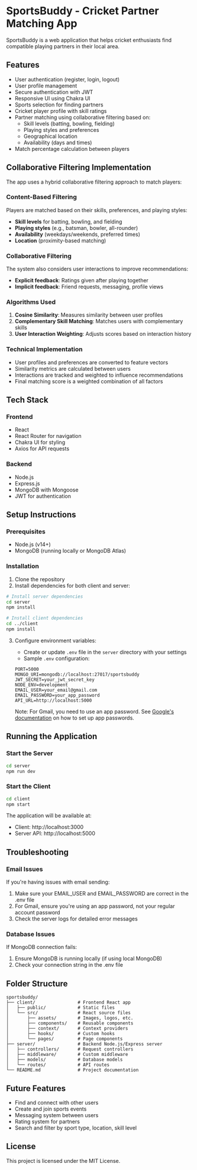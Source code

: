 # SportsBuddy - Cricket Partner Matching App

SportsBuddy is a web application that helps cricket enthusiasts find compatible playing partners in their local area.

## Features

- User authentication (register, login, logout)
- User profile management
- Secure authentication with JWT
- Responsive UI using Chakra UI
- Sports selection for finding partners
- Cricket player profile with skill ratings
- Partner matching using collaborative filtering based on:
  - Skill levels (batting, bowling, fielding)
  - Playing styles and preferences
  - Geographical location
  - Availability (days and times)
- Match percentage calculation between players

## Collaborative Filtering Implementation

The app uses a hybrid collaborative filtering approach to match players:

### Content-Based Filtering

Players are matched based on their skills, preferences, and playing styles:

- **Skill levels** for batting, bowling, and fielding
- **Playing styles** (e.g., batsman, bowler, all-rounder)
- **Availability** (weekdays/weekends, preferred times)
- **Location** (proximity-based matching)

### Collaborative Filtering

The system also considers user interactions to improve recommendations:

- **Explicit feedback**: Ratings given after playing together
- **Implicit feedback**: Friend requests, messaging, profile views

### Algorithms Used

1. **Cosine Similarity**: Measures similarity between user profiles
2. **Complementary Skill Matching**: Matches users with complementary skills
3. **User Interaction Weighting**: Adjusts scores based on interaction history

### Technical Implementation

- User profiles and preferences are converted to feature vectors
- Similarity metrics are calculated between users
- Interactions are tracked and weighted to influence recommendations
- Final matching score is a weighted combination of all factors

## Tech Stack

### Frontend
- React
- React Router for navigation
- Chakra UI for styling
- Axios for API requests

### Backend
- Node.js
- Express.js
- MongoDB with Mongoose
- JWT for authentication

## Setup Instructions

### Prerequisites
- Node.js (v14+)
- MongoDB (running locally or MongoDB Atlas)

### Installation

1. Clone the repository
2. Install dependencies for both client and server:

```bash
# Install server dependencies
cd server
npm install

# Install client dependencies
cd ../client
npm install
```

3. Configure environment variables:
   - Create or update `.env` file in the `server` directory with your settings
   - Sample `.env` configuration:
   ```
   PORT=5000
   MONGO_URI=mongodb://localhost:27017/sportsbuddy
   JWT_SECRET=your_jwt_secret_key
   NODE_ENV=development
   EMAIL_USER=your_email@gmail.com
   EMAIL_PASSWORD=your_app_password
   API_URL=http://localhost:5000
   ```
   
   Note: For Gmail, you need to use an app password. See [Google's documentation](https://support.google.com/accounts/answer/185833?hl=en) on how to set up app passwords.

## Running the Application

### Start the Server
```bash
cd server
npm run dev
```

### Start the Client
```bash
cd client
npm start
```

The application will be available at:
- Client: http://localhost:3000
- Server API: http://localhost:5000

## Troubleshooting

### Email Issues
If you're having issues with email sending:
1. Make sure your EMAIL_USER and EMAIL_PASSWORD are correct in the .env file
2. For Gmail, ensure you're using an app password, not your regular account password
3. Check the server logs for detailed error messages

### Database Issues
If MongoDB connection fails:
1. Ensure MongoDB is running locally (if using local MongoDB)
2. Check your connection string in the .env file

## Folder Structure

```
sportsbuddy/
├── client/                # Frontend React app
│   ├── public/            # Static files
│   └── src/               # React source files
│       ├── assets/        # Images, logos, etc.
│       ├── components/    # Reusable components
│       ├── context/       # Context providers
│       ├── hooks/         # Custom hooks
│       └── pages/         # Page components
├── server/                # Backend Node.js/Express server
│   ├── controllers/       # Request controllers
│   ├── middleware/        # Custom middleware
│   ├── models/            # Database models
│   └── routes/            # API routes
└── README.md              # Project documentation
```

## Future Features
- Find and connect with other users
- Create and join sports events
- Messaging system between users
- Rating system for partners
- Search and filter by sport type, location, skill level

## License
This project is licensed under the MIT License. 